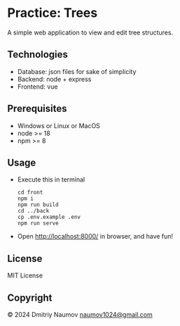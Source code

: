 # Practice: Trees

A simple web application to view and edit tree structures.

## Technologies

- Database: json files for sake of simplicity
- Backend: node + express
- Frontend: vue

## Prerequisites

- Windows or Linux or MacOS 
- node >= 18
- npm >= 8

## Usage

- Execute this in terminal
    ```
    cd front 
    npm i
    npm run build
    cd ../back
    cp .env.example .env
    npm run serve
    ```
- Open [http://localhost:8000/](http://localhost:8000/) in browser, and have fun!

## License

MIT License

## Copyright

&copy; 2024 Dmitriy Naumov naumov1024@gmail.com  

